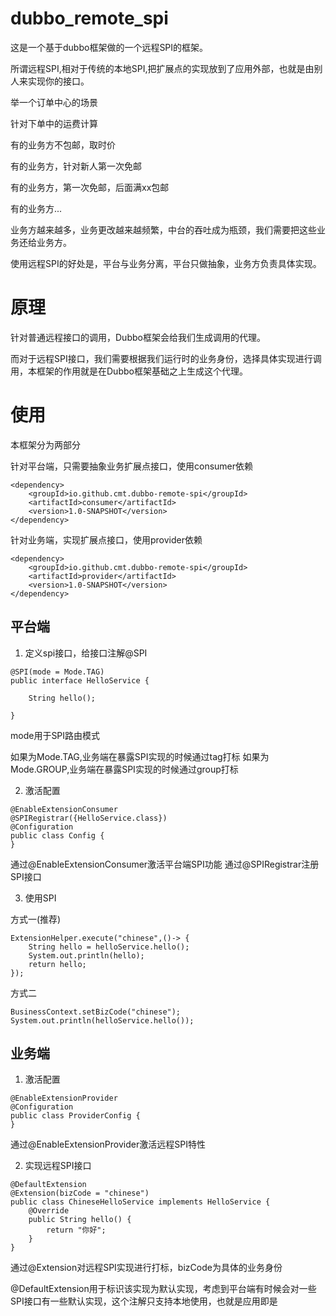 # dubbo_remote_spi
这是一个基于dubbo框架做的一个远程SPI的框架。

所谓远程SPI,相对于传统的本地SPI,把扩展点的实现放到了应用外部，也就是由别人来实现你的接口。

举一个订单中心的场景

针对下单中的运费计算

有的业务方不包邮，取时价

有的业务方，针对新人第一次免邮

有的业务方，第一次免邮，后面满xx包邮

有的业务方...

业务方越来越多，业务更改越来越频繁，中台的吞吐成为瓶颈，我们需要把这些业务还给业务方。

使用远程SPI的好处是，平台与业务分离，平台只做抽象，业务方负责具体实现。

# 原理

针对普通远程接口的调用，Dubbo框架会给我们生成调用的代理。

而对于远程SPI接口，我们需要根据我们运行时的业务身份，选择具体实现进行调用，本框架的作用就是在Dubbo框架基础之上生成这个代理。

# 使用

本框架分为两部分

针对平台端，只需要抽象业务扩展点接口，使用consumer依赖

```
<dependency>
    <groupId>io.github.cmt.dubbo-remote-spi</groupId>
    <artifactId>consumer</artifactId>
    <version>1.0-SNAPSHOT</version>
</dependency>
```

针对业务端，实现扩展点接口，使用provider依赖

```
<dependency>
    <groupId>io.github.cmt.dubbo-remote-spi</groupId>
    <artifactId>provider</artifactId>
    <version>1.0-SNAPSHOT</version>
</dependency>
```

## 平台端
1. 定义spi接口，给接口注解@SPI
```
@SPI(mode = Mode.TAG)
public interface HelloService {

    String hello();

}
```
mode用于SPI路由模式

如果为Mode.TAG,业务端在暴露SPI实现的时候通过tag打标
如果为Mode.GROUP,业务端在暴露SPI实现的时候通过group打标

2. 激活配置
```
@EnableExtensionConsumer
@SPIRegistrar({HelloService.class})
@Configuration
public class Config {
}
```

通过@EnableExtensionConsumer激活平台端SPI功能
通过@SPIRegistrar注册SPI接口

3. 使用SPI

方式一(推荐)
```
ExtensionHelper.execute("chinese",()-> {
    String hello = helloService.hello();
    System.out.println(hello);
    return hello;
});
```
方式二
```
BusinessContext.setBizCode("chinese");
System.out.println(helloService.hello());
```


## 业务端

1. 激活配置
```
@EnableExtensionProvider
@Configuration
public class ProviderConfig {
}
```

通过@EnableExtensionProvider激活远程SPI特性

2. 实现远程SPI接口
```
@DefaultExtension
@Extension(bizCode = "chinese")
public class ChineseHelloService implements HelloService {
    @Override
    public String hello() {
        return "你好";
    }
}
```
通过@Extension对远程SPI实现进行打标，bizCode为具体的业务身份

@DefaultExtension用于标识该实现为默认实现，考虑到平台端有时候会对一些SPI接口有一些默认实现，这个注解只支持本地使用，也就是应用即是